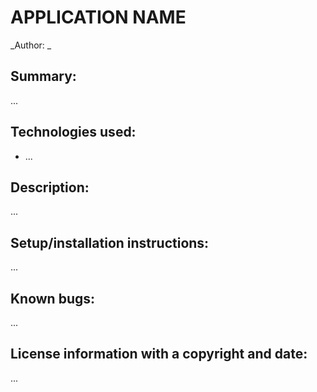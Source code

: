 # APPLICATION NAME

_Author: _

## Summary:

...

## Technologies used:

- ...

## Description:

...

## Setup/installation instructions:

...

## Known bugs:

...

## License information with a copyright and date:

...
